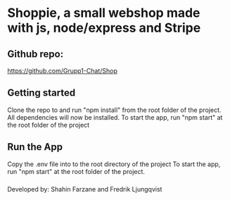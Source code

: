 # Shoppie, a small webshop made with js, node/express and Stripe

## Github repo:
https://github.com/Grupp1-Chat/Shop

## Getting started
Clone the repo to and run "npm install" from the root folder of the project. All dependencies will now be installed. To start the app, run "npm start" at the root folder of the project

## Run the App
Copy the .env file into to the root directory of the project
To start the app, run "npm start" at the root folder of the project.
###
Developed by: Shahin Farzane and Fredrik Ljungqvist